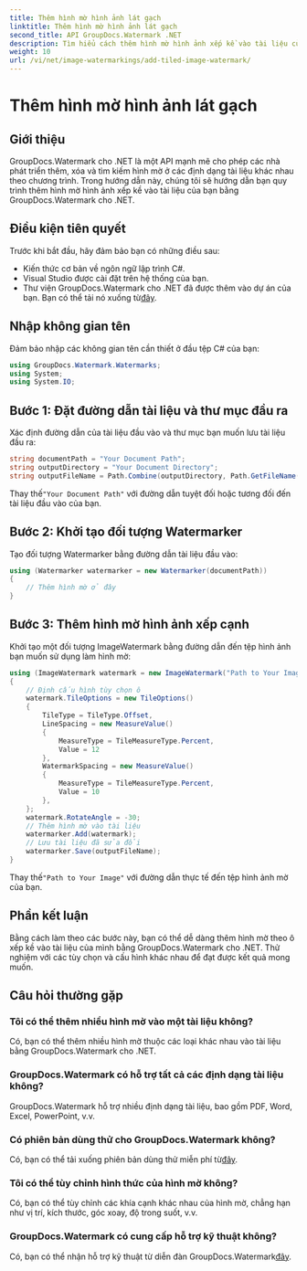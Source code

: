 ```yaml
---
title: Thêm hình mờ hình ảnh lát gạch
linktitle: Thêm hình mờ hình ảnh lát gạch
second_title: API GroupDocs.Watermark .NET
description: Tìm hiểu cách thêm hình mờ hình ảnh xếp kề vào tài liệu của bạn bằng GroupDocs.Watermark cho .NET. Dễ dàng, hiệu quả và có thể tùy chỉnh.
weight: 10
url: /vi/net/image-watermarkings/add-tiled-image-watermark/
---
```


# Thêm hình mờ hình ảnh lát gạch

## Giới thiệu
GroupDocs.Watermark cho .NET là một API mạnh mẽ cho phép các nhà phát triển thêm, xóa và tìm kiếm hình mờ ở các định dạng tài liệu khác nhau theo chương trình. Trong hướng dẫn này, chúng tôi sẽ hướng dẫn bạn quy trình thêm hình mờ hình ảnh xếp kề vào tài liệu của bạn bằng GroupDocs.Watermark cho .NET.
## Điều kiện tiên quyết
Trước khi bắt đầu, hãy đảm bảo bạn có những điều sau:
- Kiến thức cơ bản về ngôn ngữ lập trình C#.
- Visual Studio được cài đặt trên hệ thống của bạn.
- Thư viện GroupDocs.Watermark cho .NET đã được thêm vào dự án của bạn. Bạn có thể tải nó xuống từ[đây](https://releases.groupdocs.com/Watermark/net/).

## Nhập không gian tên
Đảm bảo nhập các không gian tên cần thiết ở đầu tệp C# của bạn:
```csharp
using GroupDocs.Watermark.Watermarks;
using System;
using System.IO;
```
## Bước 1: Đặt đường dẫn tài liệu và thư mục đầu ra
Xác định đường dẫn của tài liệu đầu vào và thư mục bạn muốn lưu tài liệu đầu ra:
```csharp
string documentPath = "Your Document Path";
string outputDirectory = "Your Document Directory";
string outputFileName = Path.Combine(outputDirectory, Path.GetFileName(documentPath));
```
 Thay thế`"Your Document Path"` với đường dẫn tuyệt đối hoặc tương đối đến tài liệu đầu vào của bạn.
## Bước 2: Khởi tạo đối tượng Watermarker
Tạo đối tượng Watermarker bằng đường dẫn tài liệu đầu vào:
```csharp
using (Watermarker watermarker = new Watermarker(documentPath))
{
    // Thêm hình mờ ở đây
}
```
## Bước 3: Thêm hình mờ hình ảnh xếp cạnh
Khởi tạo một đối tượng ImageWatermark bằng đường dẫn đến tệp hình ảnh bạn muốn sử dụng làm hình mờ:
```csharp
using (ImageWatermark watermark = new ImageWatermark("Path to Your Image"))
{
    // Định cấu hình tùy chọn ô
    watermark.TileOptions = new TileOptions()
    {
        TileType = TileType.Offset,
        LineSpacing = new MeasureValue()
        {
            MeasureType = TileMeasureType.Percent,
            Value = 12
        },
        WatermarkSpacing = new MeasureValue()
        {
            MeasureType = TileMeasureType.Percent,
            Value = 10
        },
    };
    watermark.RotateAngle = -30;
    // Thêm hình mờ vào tài liệu
    watermarker.Add(watermark);
    // Lưu tài liệu đã sửa đổi
    watermarker.Save(outputFileName);
}
```
 Thay thế`"Path to Your Image"` với đường dẫn thực tế đến tệp hình ảnh mờ của bạn.

## Phần kết luận
Bằng cách làm theo các bước này, bạn có thể dễ dàng thêm hình mờ theo ô xếp kề vào tài liệu của mình bằng GroupDocs.Watermark cho .NET. Thử nghiệm với các tùy chọn và cấu hình khác nhau để đạt được kết quả mong muốn.
## Câu hỏi thường gặp
### Tôi có thể thêm nhiều hình mờ vào một tài liệu không?
Có, bạn có thể thêm nhiều hình mờ thuộc các loại khác nhau vào tài liệu bằng GroupDocs.Watermark cho .NET.
### GroupDocs.Watermark có hỗ trợ tất cả các định dạng tài liệu không?
GroupDocs.Watermark hỗ trợ nhiều định dạng tài liệu, bao gồm PDF, Word, Excel, PowerPoint, v.v.
### Có phiên bản dùng thử cho GroupDocs.Watermark không?
 Có, bạn có thể tải xuống phiên bản dùng thử miễn phí từ[đây](https://releases.groupdocs.com/).
### Tôi có thể tùy chỉnh hình thức của hình mờ không?
Có, bạn có thể tùy chỉnh các khía cạnh khác nhau của hình mờ, chẳng hạn như vị trí, kích thước, góc xoay, độ trong suốt, v.v.
### GroupDocs.Watermark có cung cấp hỗ trợ kỹ thuật không?
 Có, bạn có thể nhận hỗ trợ kỹ thuật từ diễn đàn GroupDocs.Watermark[đây](https://forum.groupdocs.com/c/watermark/19).